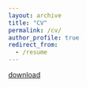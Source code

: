 ```yaml
---
layout: archive
title: "CV"
permalink: /cv/
author_profile: true
redirect_from:
  - /resume
---
```

<a href="/user/test/xxxx.txt" download="../files/paper1.pdf">download</a>  
